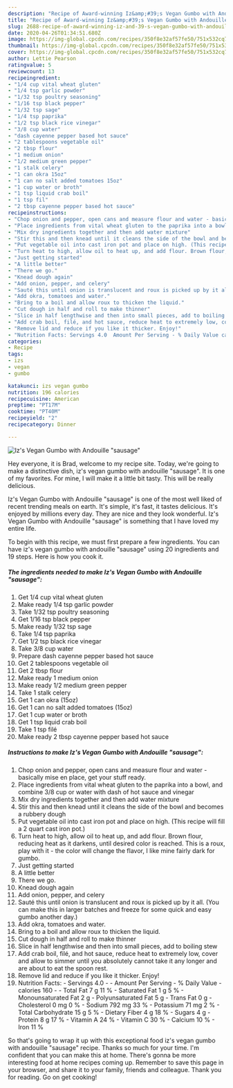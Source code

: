 ```yaml
---
description: "Recipe of Award-winning Iz&amp;#39;s Vegan Gumbo with Andouille &amp;#34;sausage&amp;#34;"
title: "Recipe of Award-winning Iz&amp;#39;s Vegan Gumbo with Andouille &amp;#34;sausage&amp;#34;"
slug: 2688-recipe-of-award-winning-iz-and-39-s-vegan-gumbo-with-andouille-and-34-sausage-and-34
date: 2020-04-26T01:34:51.680Z
image: https://img-global.cpcdn.com/recipes/350f8e32af57fe50/751x532cq70/izs-vegan-gumbo-with-andouille-sausage-recipe-main-photo.jpg
thumbnail: https://img-global.cpcdn.com/recipes/350f8e32af57fe50/751x532cq70/izs-vegan-gumbo-with-andouille-sausage-recipe-main-photo.jpg
cover: https://img-global.cpcdn.com/recipes/350f8e32af57fe50/751x532cq70/izs-vegan-gumbo-with-andouille-sausage-recipe-main-photo.jpg
author: Lettie Pearson
ratingvalue: 5
reviewcount: 13
recipeingredient:
- "1/4 cup vital wheat gluten"
- "1/4 tsp garlic powder"
- "1/32 tsp poultry seasoning"
- "1/16 tsp black pepper"
- "1/32 tsp sage"
- "1/4 tsp paprika"
- "1/2 tsp black rice vinegar"
- "3/8 cup water"
- "dash cayenne pepper based hot sauce"
- "2 tablespoons vegetable oil"
- "2 tbsp flour"
- "1 medium onion"
- "1/2 medium green pepper"
- "1 stalk celery"
- "1 can okra 15oz"
- "1 can no salt added tomatoes 15oz"
- "1 cup water or broth"
- "1 tsp liquid crab boil"
- "1 tsp fil"
- "2 tbsp cayenne pepper based hot sauce"
recipeinstructions:
- "Chop onion and pepper, open cans and measure flour and water - basically mise en place, get your stuff ready."
- "Place ingredients from vital wheat gluten to the paprika into a bowl, and combine 3/8 cup or water with dash of hot sauce and vinegar"
- "Mix dry ingredients together and then add water mixture"
- "Stir this and then knead until it cleans the side of the bowl and becomes a rubbery dough"
- "Put vegetable oil into cast iron pot and place on high. (This recipe will fill a 2 quart cast iron pot.)"
- "Turn heat to high, allow oil to heat up, and add flour. Brown flour, reducing heat as it darkens, until desired color is reached. This is a roux, play with it - the color will change the flavor, I like mine fairly dark for gumbo."
- "Just getting started"
- "A little better"
- "There we go."
- "Knead dough again"
- "Add onion, pepper, and celery"
- "Sauté this until onion is translucent and roux is picked up by it all. (You can make this in larger batches and freeze for some quick and easy gumbo another day.)"
- "Add okra, tomatoes and water."
- "Bring to a boil and allow roux to thicken the liquid."
- "Cut dough in half and roll to make thinner"
- "Slice in half lengthwise and then into small pieces, add to boiling stew"
- "Add crab boil, filé, and hot sauce, reduce heat to extremely low, cover and allow to simmer until you absolutely cannot take it any longer and are about to eat the spoon rest."
- "Remove lid and reduce if you like it thicker. Enjoy!"
- "Nutrition Facts: Servings 4.0  Amount Per Serving - % Daily Value calories 160  Total Fat 7 g 	11 % Saturated Fat 1 g 	5 % Monounsaturated Fat 2 g Polyunsaturated Fat 5 g Trans Fat 0 g Cholesterol 0 mg 	0 % Sodium 792 mg 	33 % Potassium 71 mg 	2 % Total Carbohydrate 15 g 	5 % Dietary Fiber 4 g 	18 % Sugars 4 g 	 Protein 8 g 	17 % Vitamin A 	24 % Vitamin C 	30 % Calcium 	10 % Iron 	11 %"
categories:
- Recipe
tags:
- izs
- vegan
- gumbo

katakunci: izs vegan gumbo 
nutrition: 196 calories
recipecuisine: American
preptime: "PT17M"
cooktime: "PT40M"
recipeyield: "2"
recipecategory: Dinner

---
```



![Iz&#39;s Vegan Gumbo with Andouille &#34;sausage&#34;](https://img-global.cpcdn.com/recipes/350f8e32af57fe50/751x532cq70/izs-vegan-gumbo-with-andouille-sausage-recipe-main-photo.jpg)

Hey everyone, it is Brad, welcome to my recipe site. Today, we're going to make a distinctive dish, iz&#39;s vegan gumbo with andouille &#34;sausage&#34;. It is one of my favorites. For mine, I will make it a little bit tasty. This will be really delicious.

Iz&#39;s Vegan Gumbo with Andouille &#34;sausage&#34; is one of the most well liked of recent trending meals on earth. It's simple, it's fast, it tastes delicious. It's enjoyed by millions every day. They are nice and they look wonderful. Iz&#39;s Vegan Gumbo with Andouille &#34;sausage&#34; is something that I have loved my entire life.




To begin with this recipe, we must first prepare a few ingredients. You can have iz&#39;s vegan gumbo with andouille &#34;sausage&#34; using 20 ingredients and 19 steps. Here is how you cook it.

<!--inarticleads1-->

##### The ingredients needed to make Iz&#39;s Vegan Gumbo with Andouille &#34;sausage&#34;:

1. Get 1/4 cup vital wheat gluten
1. Make ready 1/4 tsp garlic powder
1. Take 1/32 tsp poultry seasoning
1. Get 1/16 tsp black pepper
1. Make ready 1/32 tsp sage
1. Take 1/4 tsp paprika
1. Get 1/2 tsp black rice vinegar
1. Take 3/8 cup water
1. Prepare dash cayenne pepper based hot sauce
1. Get 2 tablespoons vegetable oil
1. Get 2 tbsp flour
1. Make ready 1 medium onion
1. Make ready 1/2 medium green pepper
1. Take 1 stalk celery
1. Get 1 can okra (15oz)
1. Get 1 can no salt added tomatoes (15oz)
1. Get 1 cup water or broth
1. Get 1 tsp liquid crab boil
1. Take 1 tsp filé
1. Make ready 2 tbsp cayenne pepper based hot sauce




<!--inarticleads2-->

##### Instructions to make Iz&#39;s Vegan Gumbo with Andouille &#34;sausage&#34;:

1. Chop onion and pepper, open cans and measure flour and water - basically mise en place, get your stuff ready.
1. Place ingredients from vital wheat gluten to the paprika into a bowl, and combine 3/8 cup or water with dash of hot sauce and vinegar
1. Mix dry ingredients together and then add water mixture
1. Stir this and then knead until it cleans the side of the bowl and becomes a rubbery dough
1. Put vegetable oil into cast iron pot and place on high. (This recipe will fill a 2 quart cast iron pot.)
1. Turn heat to high, allow oil to heat up, and add flour. Brown flour, reducing heat as it darkens, until desired color is reached. This is a roux, play with it - the color will change the flavor, I like mine fairly dark for gumbo.
1. Just getting started
1. A little better
1. There we go.
1. Knead dough again
1. Add onion, pepper, and celery
1. Sauté this until onion is translucent and roux is picked up by it all. (You can make this in larger batches and freeze for some quick and easy gumbo another day.)
1. Add okra, tomatoes and water.
1. Bring to a boil and allow roux to thicken the liquid.
1. Cut dough in half and roll to make thinner
1. Slice in half lengthwise and then into small pieces, add to boiling stew
1. Add crab boil, filé, and hot sauce, reduce heat to extremely low, cover and allow to simmer until you absolutely cannot take it any longer and are about to eat the spoon rest.
1. Remove lid and reduce if you like it thicker. Enjoy!
1. Nutrition Facts: - Servings 4.0 -  - Amount Per Serving - % Daily Value - calories 160 -  - Total Fat 7 g 	11 % - Saturated Fat 1 g 	5 % - Monounsaturated Fat 2 g - Polyunsaturated Fat 5 g - Trans Fat 0 g - Cholesterol 0 mg 	0 % - Sodium 792 mg 	33 % - Potassium 71 mg 	2 % - Total Carbohydrate 15 g 	5 % - Dietary Fiber 4 g 	18 % - Sugars 4 g 	 - Protein 8 g 	17 % - Vitamin A 	24 % - Vitamin C 	30 % - Calcium 	10 % - Iron 	11 %




So that's going to wrap it up with this exceptional food iz&#39;s vegan gumbo with andouille &#34;sausage&#34; recipe. Thanks so much for your time. I'm confident that you can make this at home. There's gonna be more interesting food at home recipes coming up. Remember to save this page in your browser, and share it to your family, friends and colleague. Thank you for reading. Go on get cooking!
